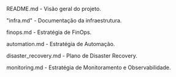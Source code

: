README.md - Visão geral do projeto.

"infra.md" - Documentação da infraestrutura.

finops.md - Estratégia de FinOps.

automation.md - Estratégia de Automação.

disaster_recovery.md - Plano de Disaster Recovery.

monitoring.md - Estratégia de Monitoramento e Observabilidade.

